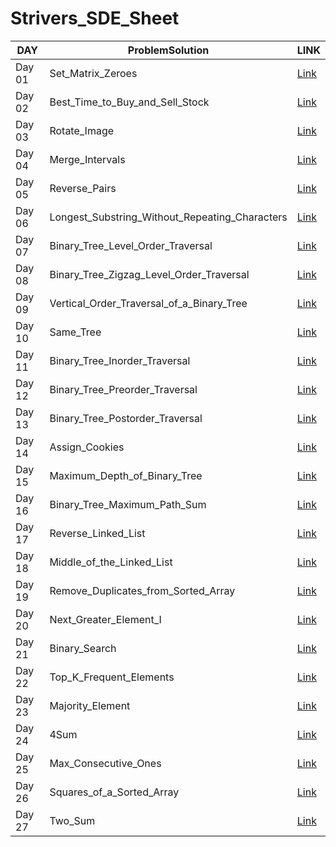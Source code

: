 # Strivers_SDE_Sheet

DAY  | ProblemSolution | LINK
------------- | ------------- | -------------
Day 01 | Set_Matrix_Zeroes | [Link](https://github.com/Subha822/Strivers_SDE_Sheet/blob/main/LeetCode/Medium/Set_Matrix_Zeroes.py)
Day 02 | Best_Time_to_Buy_and_Sell_Stock | [Link](https://github.com/Subha822/Strivers_SDE_Sheet/blob/main/LeetCode/Easy/Best_Time_to_Buy_and_Sell_Stock.py)
Day 03 | Rotate_Image | [Link](https://github.com/Subha822/Strivers_SDE_Sheet/blob/main/LeetCode/Medium/Rotate_Image.py)
Day 04 | Merge_Intervals | [Link](https://github.com/Subha822/Strivers_SDE_Sheet/blob/main/LeetCode/Medium/Merge_Intervals.py)
Day 05 | Reverse_Pairs | [Link](https://github.com/Subha822/Strivers_SDE_Sheet/blob/main/LeetCode/Hard/Reverse_Pairs.py)
Day 06 | Longest_Substring_Without_Repeating_Characters | [Link](https://github.com/Subha822/Strivers_SDE_Sheet/blob/main/LeetCode/Medium/Longest_Substring_Without_Repeating_Characters.py)
Day 07 | Binary_Tree_Level_Order_Traversal | [Link](https://github.com/Subha822/Strivers_SDE_Sheet/blob/main/LeetCode/Medium/Binary_Tree_Level_Order_Traversal.py)
Day 08 | Binary_Tree_Zigzag_Level_Order_Traversal | [Link](https://github.com/Subha822/Strivers_SDE_Sheet/blob/main/LeetCode/Medium/Binary_Tree_Zigzag_Level_Order_Traversal.py)
Day 09 | Vertical_Order_Traversal_of_a_Binary_Tree | [Link](https://github.com/Subha822/Strivers_SDE_Sheet/blob/main/LeetCode/Hard/Vertical_Order_Traversal_of_a_Binary_Tree.py)
Day 10 | Same_Tree | [Link](https://github.com/Subha822/Strivers_SDE_Sheet/blob/main/LeetCode/Easy/Same_Tree.py)
Day 11 | Binary_Tree_Inorder_Traversal | [Link](https://github.com/Subha822/Strivers_SDE_Sheet/blob/main/LeetCode/Easy/Binary_Tree_Inorder_Traversal.py)
Day 12 | Binary_Tree_Preorder_Traversal | [Link](https://github.com/Subha822/Strivers_SDE_Sheet/blob/main/LeetCode/Easy/Binary_Tree_Preorder_Traversal.py)
Day 13 | Binary_Tree_Postorder_Traversal | [Link](https://github.com/Subha822/Strivers_SDE_Sheet/blob/main/LeetCode/Easy/Binary_Tree_Postorder_Traversal.py)
Day 14 | Assign_Cookies | [Link](https://github.com/Subha822/Strivers_SDE_Sheet/blob/main/LeetCode/Easy/Assign_Cookies.py)
Day 15 | Maximum_Depth_of_Binary_Tree | [Link](https://github.com/Subha822/Strivers_SDE_Sheet/blob/main/LeetCode/Easy/Maximum_Depth_of_Binary_Tree.py)
Day 16 | Binary_Tree_Maximum_Path_Sum | [Link](https://github.com/Subha822/Strivers_SDE_Sheet/blob/main/LeetCode/Hard/Binary_Tree_Maximum_Path_Sum.py)
Day 17 | Reverse_Linked_List | [Link](https://github.com/Subha822/Strivers_SDE_Sheet/blob/main/LeetCode/Easy/Reverse_Linked_List.py)
Day 18 | Middle_of_the_Linked_List | [Link](https://github.com/Subha822/Strivers_SDE_Sheet/blob/main/LeetCode/Easy/Middle_of_the_Linked_List.py)
Day 19 | Remove_Duplicates_from_Sorted_Array | [Link](https://github.com/Subha822/Strivers_SDE_Sheet/blob/main/LeetCode/Easy/Remove_Duplicates_from_Sorted_Array.py)
Day 20 | Next_Greater_Element_I | [Link](https://github.com/Subha822/Strivers_SDE_Sheet/blob/main/LeetCode/Easy/Next_Greater_Element_I.py)
Day 21 | Binary_Search | [Link](https://github.com/Subha822/Strivers_SDE_Sheet/blob/main/LeetCode/Easy/Binary_Search.py)
Day 22 | Top_K_Frequent_Elements | [Link](https://github.com/Subha822/Strivers_SDE_Sheet/blob/main/LeetCode/Medium/Top_K_Frequent_Elements.py)
Day 23 | Majority_Element | [Link](https://github.com/Subha822/Strivers_SDE_Sheet/blob/main/LeetCode/Easy/Majority_Element.py)
Day 24 | 4Sum | [Link](https://github.com/Subha822/Strivers_SDE_Sheet/blob/main/LeetCode/Medium/4Sum.py)
Day 25 | Max_Consecutive_Ones | [Link](https://github.com/Subha822/Strivers_SDE_Sheet/blob/main/LeetCode/Easy/Max_Consecutive_Ones.py)
Day 26 | Squares_of_a_Sorted_Array | [Link](https://github.com/Subha822/Strivers_SDE_Sheet/blob/main/LeetCode/Easy/Squares_of_a_Sorted_Array.py)
Day 27 | Two_Sum | [Link](https://github.com/Subha822/Strivers_SDE_Sheet/blob/main/LeetCode/Easy/Two_Sum.py)